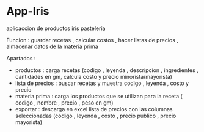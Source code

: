 # App-Iris
aplicaccion de productos iris pasteleria


Funcion : guardar recetas , calcular costos , hacer listas de precios , almacenar datos de la materia prima

Apartados :
* productos : carga recetas (codigo , leyenda , descripcion , ingredientes , cantidades en gm, calcula costo y precio minorista/mayorista)
* lista de precios : buscar recetas y muestra codigo , leyenda , costo y precio
* materia prima : carga los productos que se utilizan para la receta ( codigo , nombre , precio , peso en gm)
* exportar : descarga en excel lista de precios con las columnas seleccionadas (codigo , leyenda , costo , precio publico , precio mayorista)
